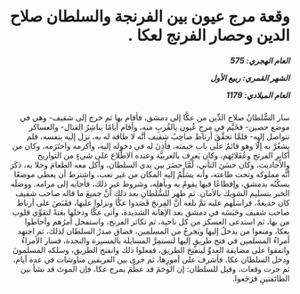 <h1 dir="rtl">وقعة مرج عيون بين الفرنجة والسلطان صلاح الدين وحصار الفرنج لعكا .</h1>

<h5 dir="rtl">العام الهجري:  575

الشهر القمري: ربيع الأول

العام الميلادي: 1179</h5>

<p dir="rtl">سار السُّلطانُ صلاح الدِّين من عكَّا إلى دمشق، فأقام بها ثم خرج إلى شقيف- وهي في موضع حصين- فخَيَّم في مرجِ عُيون بالقُربِ منه، وأقام أيامًا يباشِرُ القتال- والعساكر تتواصل إليه- فلمَّا تحقَّقَ أرناط صاحِبُ شقيف أنَّه لا طاقة له به، نزل إليه بنفسه، فلم يشعُرْ به إلَّا وهو قائمٌ على باب خيمته، فأذِنَ له في دخوله إليه، وأكرمه واحتَرَمه، وكان من أكابِرِ الفرنج وعُقَلائِهم، وكان يَعرِف بالعربيَّة وعنده الاطِّلاع على شيءٍ من التواريخ والأحاديث، وكان حسَنَ التأني، لَمَّا حضَرَ بين يدي السلطان، وأكل معه الطعامَ وخلا به، ذكَرَ أنَّه مملوكه وتحت طاعته، وأنه يسَلِّمُ إليه المكان من غير تعب، واشترط أن يعطى موضعًا يسكُنُه بدمشق، وإقطاعًا فيها يقومُ به وبأهلِه، وشروط غير ذلك، فأجابه إلى مرامه. ووصَلَه الخبر بتسليم الشوبك بالأمان. ثم ظهر للسُّلطانِ بعد ذلك أنَّ جميعَ ما قاله صاحب شقيف كان خديعةً، فراسَلَهم عليه ثمَّ بلغه أنَّ الفِرنجَ قَصَدوا عكَّا ونزلوا عليها، فقَبَضَ على أرناط صاحب شقيف وحَبَسَه في دمشق بعد الإهانة الشديدة، وأتى عكَّا ودخلها بغتةً لتقوِّي قلوب من بها، ثم استدعى العسكرَ من كل ناحية، ثم تكاثر الفرنج، واستفحل أمرُهم وأحاطوا بعكا، ومنعوا من يدخلُ إليها ويَخرجُ من المسلمين، فضاق صدرُ السلطان لذلك، ثم اجتهد أمراءُ المسلمين في فتح طريقٍ إليها لتستمِرَّ المسايلة بالمسيرة والنجدة، فسار الأمراءُ واتفقوا على مضايقة العدوِّ لينفتِحَ الطريق، ففعلوا ذلك وانفتح الطريق، وسلكه المسلمونَ ودخل السلطان عكا، فأشرف على أمورِها، ثم جرى بين الفريقين مناوشات في عدة أيام، ثم جرت وقعات، وقيل للسلطان: إن الوخمَ قد عظُمَ بمرج عكا، فإن الموتَ قد نشأ بين الطائفتينِ فرَجَعوا.</p></br>
